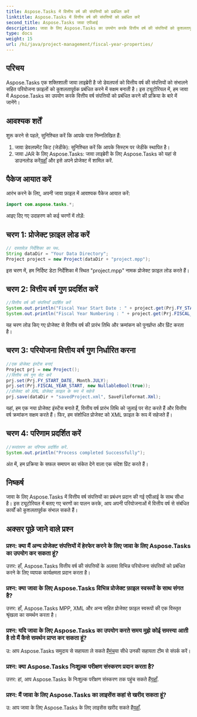 ```yaml
---
title: Aspose.Tasks में वित्तीय वर्ष की संपत्तियों को प्रबंधित करें
linktitle: Aspose.Tasks में वित्तीय वर्ष की संपत्तियों को प्रबंधित करें
second_title: Aspose.Tasks जावा एपीआई
description: जावा के लिए Aspose.Tasks का उपयोग करके वित्तीय वर्ष की संपत्तियों को कुशलतापूर्वक प्रबंधित करना सीखें। दिए गए उदाहरणों के साथ चरण-दर-चरण मार्गदर्शिका।
type: docs
weight: 15
url: /hi/java/project-management/fiscal-year-properties/
---
```

## परिचय
Aspose.Tasks एक शक्तिशाली जावा लाइब्रेरी है जो डेवलपर्स को वित्तीय वर्ष की संपत्तियों को संभालने सहित परियोजना फ़ाइलों को कुशलतापूर्वक प्रबंधित करने में सक्षम बनाती है। इस ट्यूटोरियल में, हम जावा में Aspose.Tasks का उपयोग करके वित्तीय वर्ष संपत्तियों को प्रबंधित करने की प्रक्रिया के बारे में जानेंगे।
## आवश्यक शर्तें
शुरू करने से पहले, सुनिश्चित करें कि आपके पास निम्नलिखित हैं:
1. जावा डेवलपमेंट किट (जेडीके): सुनिश्चित करें कि आपके सिस्टम पर जेडीके स्थापित है।
2.  जावा JAR के लिए Aspose.Tasks: जावा लाइब्रेरी के लिए Aspose.Tasks को यहां से डाउनलोड करें[यहाँ](https://releases.aspose.com/tasks/java/) और इसे अपने प्रोजेक्ट में शामिल करें.

## पैकेज आयात करें
आरंभ करने के लिए, अपनी जावा फ़ाइल में आवश्यक पैकेज आयात करें:
```java
import com.aspose.tasks.*;
```

आइए दिए गए उदाहरण को कई चरणों में तोड़ें:
## चरण 1: प्रोजेक्ट फ़ाइल लोड करें
```java
// दस्तावेज़ निर्देशिका का पथ.
String dataDir = "Your Data Directory";
Project project = new Project(dataDir + "project.mpp");
```
इस चरण में, हम निर्दिष्ट डेटा निर्देशिका में स्थित "project.mpp" नामक प्रोजेक्ट फ़ाइल लोड करते हैं।
## चरण 2: वित्तीय वर्ष गुण प्रदर्शित करें
```java
//वित्तीय वर्ष की संपत्तियाँ प्रदर्शित करें
System.out.println("Fiscal Year Start Date : " + project.get(Prj.FY_START_DATE));
System.out.println("Fiscal Year Numbering : " + project.get(Prj.FISCAL_YEAR_START));
```
यह चरण लोड किए गए प्रोजेक्ट से वित्तीय वर्ष की प्रारंभ तिथि और क्रमांकन को पुनर्प्राप्त और प्रिंट करता है।
## चरण 3: परियोजना वित्तीय वर्ष गुण निर्धारित करना
```java
//एक प्रोजेक्ट इंस्टेंस बनाएं
Project prj = new Project();
//वित्तीय वर्ष गुण सेट करें
prj.set(Prj.FY_START_DATE, Month.JULY);
prj.set(Prj.FISCAL_YEAR_START, new NullableBool(true));
//प्रोजेक्ट को XML प्रोजेक्ट फ़ाइल के रूप में सहेजें
prj.save(dataDir + "savedProject.xml", SaveFileFormat.Xml);
```
यहां, हम एक नया प्रोजेक्ट इंस्टेंस बनाते हैं, वित्तीय वर्ष प्रारंभ तिथि को जुलाई पर सेट करते हैं और वित्तीय वर्ष क्रमांकन सक्षम करते हैं। फिर, हम संशोधित प्रोजेक्ट को XML फ़ाइल के रूप में सहेजते हैं।
## चरण 4: परिणाम प्रदर्शित करें
```java
//रूपांतरण का परिणाम प्रदर्शित करें.
System.out.println("Process completed Successfully");
```
अंत में, हम प्रक्रिया के सफल समापन का संकेत देने वाला एक संदेश प्रिंट करते हैं।

## निष्कर्ष
जावा के लिए Aspose.Tasks में वित्तीय वर्ष संपत्तियों का प्रबंधन प्रदान की गई एपीआई के साथ सीधा है। इस ट्यूटोरियल में बताए गए चरणों का पालन करके, आप अपनी परियोजनाओं में वित्तीय वर्ष से संबंधित कार्यों को कुशलतापूर्वक संभाल सकते हैं।
## अक्सर पूछे जाने वाले प्रश्न
### प्रश्न: क्या मैं अन्य प्रोजेक्ट संपत्तियों में हेरफेर करने के लिए जावा के लिए Aspose.Tasks का उपयोग कर सकता हूं?
उत्तर: हाँ, Aspose.Tasks वित्तीय वर्ष की संपत्तियों के अलावा विभिन्न परियोजना संपत्तियों को प्रबंधित करने के लिए व्यापक कार्यक्षमता प्रदान करता है।
### प्रश्न: क्या जावा के लिए Aspose.Tasks विभिन्न प्रोजेक्ट फ़ाइल स्वरूपों के साथ संगत है?
उत्तर: हाँ, Aspose.Tasks MPP, XML और अन्य सहित प्रोजेक्ट फ़ाइल स्वरूपों की एक विस्तृत श्रृंखला का समर्थन करता है।
### प्रश्न: यदि जावा के लिए Aspose.Tasks का उपयोग करते समय मुझे कोई समस्या आती है तो मैं कैसे समर्थन प्राप्त कर सकता हूं?
 उ: आप Aspose.Tasks समुदाय से सहायता ले सकते हैं[मंच](https://forum.aspose.com/c/tasks/15)या सीधे उनकी सहायता टीम से संपर्क करें।
### प्रश्न: क्या Aspose.Tasks निःशुल्क परीक्षण संस्करण प्रदान करता है?
 उत्तर: हां, आप Aspose.Tasks के निःशुल्क परीक्षण संस्करण तक पहुंच सकते हैं[यहाँ](https://releases.aspose.com/).
### प्रश्न: मैं जावा के लिए Aspose.Tasks का लाइसेंस कहां से खरीद सकता हूं?
 उ: आप जावा के लिए Aspose.Tasks के लिए लाइसेंस खरीद सकते हैं[यहाँ](https://purchase.aspose.com/buy).